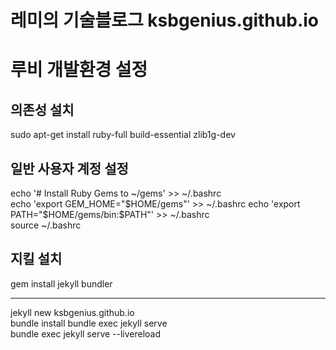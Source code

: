 # 레미의 기술블로그 ksbgenius.github.io

# 루비 개발환경 설정
## 의존성 설치
sudo apt-get install ruby-full build-essential zlib1g-dev

## 일반 사용자 계정 설정
echo '# Install Ruby Gems to ~/gems' >> ~/.bashrc  
echo 'export GEM_HOME="$HOME/gems"' >> ~/.bashrc  
echo 'export PATH="$HOME/gems/bin:$PATH"' >> ~/.bashrc  
source ~/.bashrc  

## 지킬 설치
gem install jekyll bundler  

---

jekyll new ksbgenius.github.io  
bundle install
bundle exec jekyll serve  
bundle exec jekyll serve --livereload

